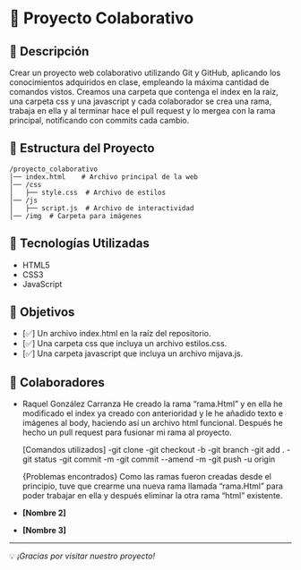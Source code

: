 # 📌 Proyecto Colaborativo

## 📖 Descripción
Crear un proyecto web colaborativo utilizando Git y GitHub,
aplicando los conocimientos adquiridos en clase,
empleando la máxima cantidad de comandos vistos.
Creamos una carpeta que contenga el index en la raíz, una carpeta css y una javascript
y cada colaborador se crea una rama, trabaja en ella y al terminar hace el 
pull request y lo mergea con la rama principal, notificando con commits cada cambio.

## 📁 Estructura del Proyecto
```
/proyecto_colaborativo
│── index.html    # Archivo principal de la web
│── /css
│   ├── style.css  # Archivo de estilos
│── /js
│   ├── script.js  # Archivo de interactividad
│── /img  # Carpeta para imágenes
```

## 🚀 Tecnologías Utilizadas
- HTML5
- CSS3
- JavaScript

## 🎯 Objetivos
- [✅] Un archivo index.html en la raíz del repositorio.  
- [✅] Una carpeta css que incluya un archivo estilos.css. 
- [✅] Una carpeta javascript que incluya un archivo mijava.js. 

## 👥 Colaboradores
- Raquel González Carranza 
    He creado la rama “rama.Html” y en ella he modificado el index ya creado 
    con anterioridad y le he añadido texto e imágenes al body,
    haciendo así un archivo html funcional. 
    Después he hecho un pull request para fusionar mi rama al proyecto. 

    [Comandos utilizados]
    -git clone
    -git checkout -b
    -git branch
    -git add .
    -git status
    -git commit -m 
    -git commit --amend -m
    -git push -u origin 

    {Problemas encontrados}
    Como las ramas fueron creadas desde el principio, tuve que crearme 
    una nueva rama llamada “rama.Html” para poder trabajar en ella 
    y después eliminar la otra rama “html” existente.
    
- **[Nombre 2]**
- **[Nombre 3]**

---
💡 *¡Gracias por visitar nuestro proyecto!*

